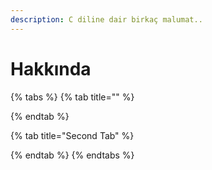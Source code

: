 ```yaml
---
description: C diline dair birkaç malumat..
---
```


# Hakkında

{% tabs %}
{% tab title="" %}

{% endtab %}

{% tab title="Second Tab" %}

{% endtab %}
{% endtabs %}

